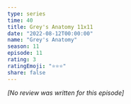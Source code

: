 ```yaml
---
type: series
time: 40
title: Grey's Anatomy 11x11
date: "2022-08-12T00:00:00"
name: "Grey's Anatomy"
season: 11
episode: 11
rating: 3
ratingEmoji: "⭐️⭐️⭐️"
share: false
---
```


*[No review was written for this episode]*